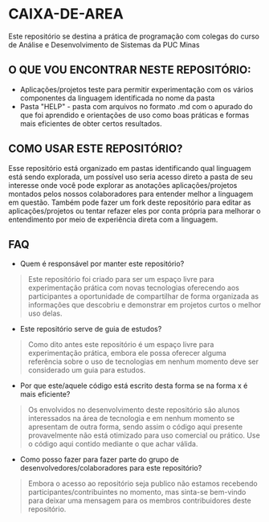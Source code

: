 # CAIXA-DE-AREA

Este repositório se destina a prática de programação com colegas do curso de Análise e Desenvolvimento de Sistemas da PUC Minas

## O QUE VOU ENCONTRAR NESTE REPOSITÓRIO:

- Aplicações/projetos teste para permitir experimentação com os vários componentes da linguagem identificada no nome da pasta
- Pasta "HELP" - pasta com arquivos no formato .md com o apurado do que foi aprendido e orientações de uso como boas práticas e formas mais eficientes de obter certos resultados.

## COMO USAR ESTE REPOSITÓRIO?

Esse repositório está organizado em pastas identificando qual linguagem está sendo explorada, um possível uso seria acesso direto a pasta de seu interesse onde você pode explorar as anotações aplicações/projetos montados pelos nossos colaboradores para entender melhor a linguagem em questão.
Também pode fazer um fork deste repositório para editar as aplicações/projetos ou tentar refazer eles por conta própria para melhorar o entendimento por meio de experiência direta com a linguagem.
 
## FAQ

- Quem é responsável por manter este repositório?

> Este repositório foi criado para ser um espaço livre para experimentação prática com novas tecnologias oferecendo aos participantes a oportunidade de compartilhar de forma organizada as informações que descobriu e demonstrar em projetos curtos o melhor uso delas.

- Este repositório serve de guia de estudos?

> Como dito antes este repositório é um espaço livre para experimentação prática, embora ele possa oferecer alguma referência sobre o uso de tecnologias em nenhum momento deve ser considerado um guia para estudos.

- Por que este/aquele código está escrito desta forma se na forma x é mais eficiente?

> Os envolvidos no desenvolvimento deste repositório são alunos interessados na área de tecnologia e em nenhum momento se apresentam de outra forma, sendo assim o código aqui presente provavelmente não está otimizado para uso comercial ou prático. Use o código aqui contido mediante o que achar válida.

- Como posso fazer para fazer parte do grupo de desenvolvedores/colaboradores para este repositório?

> Embora o acesso ao repositório seja publico não estamos recebendo participantes/contribuintes no momento, mas sinta-se bem-vindo para deixar uma mensagem para os membros contribuidores deste repositório.
